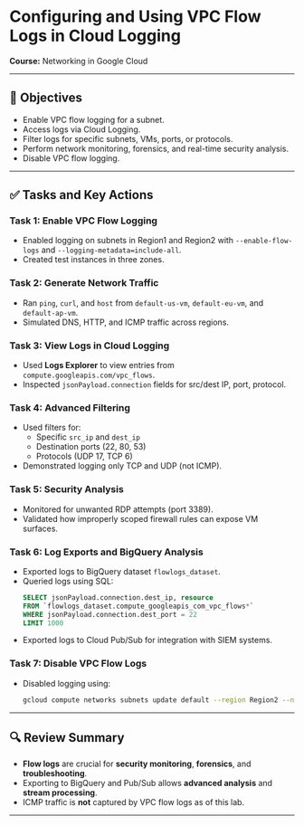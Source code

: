 # Configuring and Using VPC Flow Logs in Cloud Logging

**Course:** Networking in Google Cloud  

---

## 🧠 Objectives

- Enable VPC flow logging for a subnet.
- Access logs via Cloud Logging.
- Filter logs for specific subnets, VMs, ports, or protocols.
- Perform network monitoring, forensics, and real-time security analysis.
- Disable VPC flow logging.

---

## ✅ Tasks and Key Actions

### Task 1: Enable VPC Flow Logging
- Enabled logging on subnets in Region1 and Region2 with `--enable-flow-logs` and `--logging-metadata=include-all`.
- Created test instances in three zones.

### Task 2: Generate Network Traffic
- Ran `ping`, `curl`, and `host` from `default-us-vm`, `default-eu-vm`, and `default-ap-vm`.
- Simulated DNS, HTTP, and ICMP traffic across regions.

### Task 3: View Logs in Cloud Logging
- Used **Logs Explorer** to view entries from `compute.googleapis.com/vpc_flows`.
- Inspected `jsonPayload.connection` fields for src/dest IP, port, protocol.

### Task 4: Advanced Filtering
- Used filters for:
  - Specific `src_ip` and `dest_ip`
  - Destination ports (22, 80, 53)
  - Protocols (UDP 17, TCP 6)
- Demonstrated logging only TCP and UDP (not ICMP).

### Task 5: Security Analysis
- Monitored for unwanted RDP attempts (port 3389).
- Validated how improperly scoped firewall rules can expose VM surfaces.

### Task 6: Log Exports and BigQuery Analysis
- Exported logs to BigQuery dataset `flowlogs_dataset`.
- Queried logs using SQL:
  ```sql
  SELECT jsonPayload.connection.dest_ip, resource
  FROM `flowlogs_dataset.compute_googleapis_com_vpc_flows*`
  WHERE jsonPayload.connection.dest_port = 22
  LIMIT 1000
  ```
- Exported logs to Cloud Pub/Sub for integration with SIEM systems.

### Task 7: Disable VPC Flow Logs
- Disabled logging using:
  ```bash
  gcloud compute networks subnets update default --region Region2 --no-enable-flow-logs
  ```

---

## 🔍 Review Summary

- **Flow logs** are crucial for **security monitoring**, **forensics**, and **troubleshooting**.
- Exporting to BigQuery and Pub/Sub allows **advanced analysis** and **stream processing**.
- ICMP traffic is **not** captured by VPC flow logs as of this lab.

---

